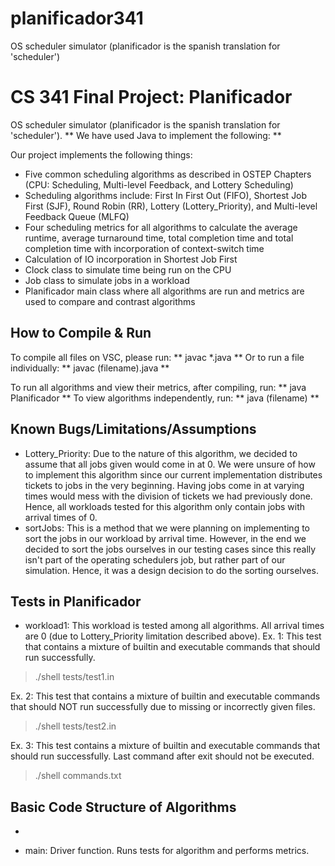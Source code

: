 # planificador341
OS scheduler simulator (planificador is the spanish translation for 'scheduler')



# CS 341 Final Project: Planificador 
OS scheduler simulator (planificador is the spanish translation for 'scheduler'). ** We have used Java to implement the following: **

Our project implements the following things: 
* Five common scheduling algorithms as described in OSTEP Chapters (CPU: Scheduling, Multi-level Feedback, and Lottery Scheduling)
* Scheduling algorithms include: First In First Out (FIFO), Shortest Job First (SJF), Round Robin (RR), Lottery (Lottery_Priority), and Multi-level Feedback Queue (MLFQ)
* Four scheduling metrics for all algorithms to calculate the average runtime, average turnaround time, total completion time and total completion time with incorporation of context-switch time 
* Calculation of IO incorporation in Shortest Job First 
* Clock class to simulate time being run on the CPU 
* Job class to simulate jobs in a workload
* Planificador main class where all algorithms are run and metrics are used to compare and contrast algorithms 

## How to Compile & Run 
To compile all files on VSC, please run: ** javac *.java **
Or to run a file individually: ** javac (filename).java **

To run all algorithms and view their metrics, after compiling, run: ** java Planificador **
To view algorithms independently, run: ** java (filename) **

## Known Bugs/Limitations/Assumptions
* Lottery_Priority: Due to the nature of this algorithm, we decided to assume that all jobs given would come in at 0. We were unsure of how to implement this algorithm since our current implementation distributes tickets to jobs in the very beginning. Having jobs come in at varying times would mess with the division of tickets we had previously done. Hence, all workloads tested for this algorithm only contain jobs with arrival times of 0. 
* sortJobs: This is a method that we were planning on implementing to sort the jobs in our workload by arrival time. However, in the end we decided to sort the jobs ourselves in our testing cases since this really isn't part of the operating schedulers job, but rather part of our simulation. Hence, it was a design decision to do the sorting ourselves. 


## Tests in Planificador 
* workload1: This workload is tested among all algorithms. All arrival times are 0 (due to Lottery_Priority limitation described above). 
Ex. 1: This test that contains a mixture of builtin and executable commands that should run successfully. 
> ./shell tests/test1.in 

Ex. 2: This test that contains a mixture of builtin and executable commands that should NOT run successfully due to missing or incorrectly given files. 
> ./shell tests/test2.in

Ex. 3: This test contains a mixture of builtin and executable commands that should run successfully. Last command after exit should not be executed. 
> ./shell commands.txt

## Basic Code Structure of Algorithms  
* 

* main: Driver function. Runs tests for algorithm and performs metrics. 




